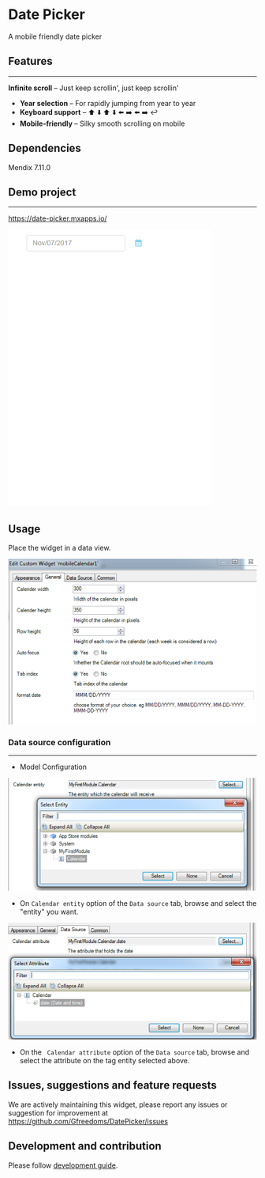 # Date Picker
A mobile friendly date picker  

## Features
---
 **Infinite scroll** – Just keep scrollin', just keep scrollin'
* **Year selection** – For rapidly jumping from year to year
* **Keyboard support** – ⬆️ ⬇️ ⬆️ ⬇️ ⬅️ ➡️ ⬅️ ➡️ ↩️
* **Mobile-friendly** – Silky smooth scrolling on mobile

## Dependencies
Mendix 7.11.0

## Demo project
---
https://date-picker.mxapps.io/

![Demo](assets/Demo.gif)

## Usage
Place the widget in a data view.

![General](assets/General.PNG)

### Data source configuration
---

 - Model Configuration

![Data source](/assets/EntitySource.png)
 - On `Calendar entity` option of the `Data source` tab, browse and 
 select the "entity" you want.
 
 ![Data source](/assets/Attribute.png)
 
 - On the ` Calendar attribute` option of the `Data source` tab, browse and 
 select the attribute on the tag entity selected above. 

## Issues, suggestions and feature requests
We are actively maintaining this widget, please report any issues or suggestion for improvement at https://github.com/Gfreedoms/DatePicker/issues

## Development and contribution
Please follow [development guide](/development.md). 
